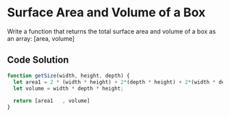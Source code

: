 # Surface Area and Volume of a Box

Write a function that returns the total surface area and volume of a box as an array: [area, volume]

## Code Solution 

```js
function getSize(width, height, depth) {
  let area1 = 2 * (width * height) + 2*(depth * height) + 2*(width * depth);
  let volume = width * depth * height;
  
  return [area1   , volume]
}
```